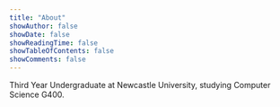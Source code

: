 ```yaml
---
title: "About"
showAuthor: false
showDate: false
showReadingTime: false
showTableOfContents: false
showComments: false
---
```



Third Year Undergraduate at Newcastle University, studying Computer Science G400.

